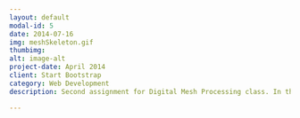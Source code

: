 ```yaml
---
layout: default
modal-id: 5
date: 2014-07-16
img: meshSkeleton.gif
thumbimg:
alt: image-alt
project-date: April 2014
client: Start Bootstrap
category: Web Development
description: Second assignment for Digital Mesh Processing class. In this assignment we extract skeleton of a 3D mesh by geometry contraction. The algorithm is from "Skeleton Extraction by Mesh Contraction."

---
```

